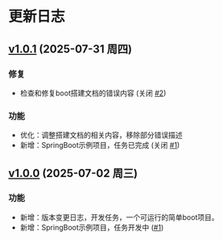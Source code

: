 # 更新日志
## [v1.0.1](../../compare/v1.0.0...v1.0.1) (2025-07-31 周四)
### 修复
- 检查和修复boot搭建文档的错误内容 (关闭 [#2](../../issues/2))

### 功能
- 优化：调整搭建文档的相关内容，移除部分错误描述
- 新增：SpringBoot示例项目，任务已完成 (关闭 [#1](../../issues/1))


## [v1.0.0](../../releases/tag/v1.0.0) (2025-07-02 周三)
### 功能
- 新增：版本变更日志，开发任务，一个可运行的简单boot项目。
- 新增：SpringBoot示例项目，任务开发中 ([#1](../../issues/1))
